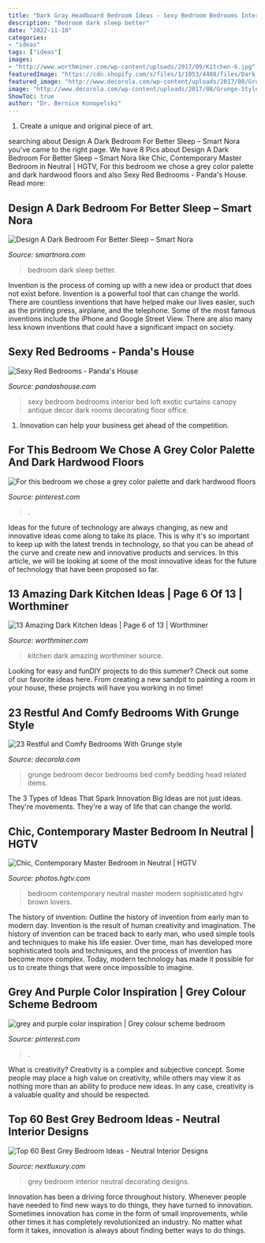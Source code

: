 ```yaml
---
title: "Dark Gray Headboard Bedroom Ideas - Sexy Bedroom Bedrooms Interior Bed Loft Exotic Curtains Canopy Antique Decor Dark Rooms Decorating Floor Office"
description: "Bedroom dark sleep better"
date: "2022-11-10"
categories:
- "ideas"
tags: ["ideas"]
images:
- "http://www.worthminer.com/wp-content/uploads/2017/09/Kitchen-6.jpg"
featuredImage: "https://cdn.shopify.com/s/files/1/1053/4408/files/Dark_Bedroom_Better_Sleep_0d815a55-57bb-49d5-bbc2-5524ee4d3e4c_large.jpg?v=1561649824"
featured_image: "http://www.decorola.com/wp-content/uploads/2017/08/Grunge-Style-bedroom-decor-14.jpg"
image: "http://www.decorola.com/wp-content/uploads/2017/08/Grunge-Style-bedroom-decor-14.jpg"
ShowToc: true
author: "Dr. Bernice Konopelski"
---
```



1. Create a unique and original piece of art.

	

		
searching about Design A Dark Bedroom For Better Sleep – Smart Nora you've came to the right page. We have 8 Pics about Design A Dark Bedroom For Better Sleep – Smart Nora like Chic, Contemporary Master Bedroom in Neutral | HGTV, For this bedroom we chose a grey color palette and dark hardwood floors and also Sexy Red Bedrooms - Panda&#039;s House. Read more:
		
    
## Design A Dark Bedroom For Better Sleep – Smart Nora

<img loading=lazy src="https://cdn.shopify.com/s/files/1/1053/4408/files/Dark_Bedroom_Better_Sleep_0d815a55-57bb-49d5-bbc2-5524ee4d3e4c_large.jpg?v=1561649824" onerror="this.onerror=null;this.src='https://tse4.mm.bing.net/th?id=OIP.KahOvdThExNNvNMVTxJ2xwAAAA&amp;pid=15.1';" alt="Design A Dark Bedroom For Better Sleep – Smart Nora">

_Source: smartnora.com_

>bedroom dark sleep better. 

	

Invention is the process of coming up with a new idea or product that does not exist before. Invention is a powerful tool that can change the world. There are countless inventions that have helped make our lives easier, such as the printing press, airplane, and the telephone. Some of the most famous inventions include the iPhone and Google Street View. There are also many less known inventions that could have a significant impact on society.

    
## Sexy Red Bedrooms - Panda&#039;s House

<img loading=lazy src="http://www.pandashouse.com/wp-content/uploads/2013/04/luxury-red-bedroom.jpg" onerror="this.onerror=null;this.src='https://tse3.mm.bing.net/th?id=OIP.TjHnLSsfLChtZOlaBUxYbwHaJQ&amp;pid=15.1';" alt="Sexy Red Bedrooms - Panda&#039;s House">

_Source: pandashouse.com_

>sexy bedroom bedrooms interior bed loft exotic curtains canopy antique decor dark rooms decorating floor office. 

	

1. Innovation can help your business get ahead of the competition.

    
## For This Bedroom We Chose A Grey Color Palette And Dark Hardwood Floors

<img loading=lazy src="https://i.pinimg.com/736x/c9/43/b8/c943b8fac38409d1add26b9d46ffb400.jpg" onerror="this.onerror=null;this.src='https://tse4.mm.bing.net/th?id=OIP.tKbv6pPwgI_I3Nw4FX5udAHaE0&amp;pid=15.1';" alt="For this bedroom we chose a grey color palette and dark hardwood floors">

_Source: pinterest.com_

>. 

	

Ideas for the future of technology are always changing, as new and innovative ideas come along to take its place. This is why it's so important to keep up with the latest trends in technology, so that you can be ahead of the curve and create new and innovative products and services. In this article, we will be looking at some of the most innovative ideas for the future of technology that have been proposed so far.

    
## 13 Amazing Dark Kitchen Ideas | Page 6 Of 13 | Worthminer

<img loading=lazy src="http://www.worthminer.com/wp-content/uploads/2017/09/Kitchen-6.jpg" onerror="this.onerror=null;this.src='https://tse4.mm.bing.net/th?id=OIP.AaokdA1z0N8QM-lMjZ2j0wHaIj&amp;pid=15.1';" alt="13 Amazing Dark Kitchen Ideas | Page 6 of 13 | Worthminer">

_Source: worthminer.com_

>kitchen dark amazing worthminer source. 

	

Looking for easy and funDIY projects to do this summer? Check out some of our favorite ideas here. From creating a new sandpit to painting a room in your house, these projects will have you working in no time!

    
## 23 Restful And Comfy Bedrooms With Grunge Style

<img loading=lazy src="http://www.decorola.com/wp-content/uploads/2017/08/Grunge-Style-bedroom-decor-14.jpg" onerror="this.onerror=null;this.src='https://tse2.mm.bing.net/th?id=OIP.SBB29c1mm-nfUaVnOANPRAHaLH&amp;pid=15.1';" alt="23 Restful and Comfy Bedrooms With Grunge style">

_Source: decorola.com_

>grunge bedroom decor bedrooms bed comfy bedding head related items. 

	

The 3 Types of Ideas That Spark Innovation
Big Ideas are not just ideas. They're movements. They're a way of life that can change the world.

    
## Chic, Contemporary Master Bedroom In Neutral | HGTV

<img loading=lazy src="https://hgtvhome.sndimg.com/content/dam/images/hgtv/fullset/2016/8/1/0/Brown-Design-Group_Santa-Monica_14.jpg.rend.hgtvcom.616.924.suffix/1470064385533.jpeg" onerror="this.onerror=null;this.src='https://tse1.mm.bing.net/th?id=OIP.o8ZprlWNdOQ2nvA7Db3FFAHaLH&amp;pid=15.1';" alt="Chic, Contemporary Master Bedroom in Neutral | HGTV">

_Source: photos.hgtv.com_

>bedroom contemporary neutral master modern sophisticated hgtv brown lovers. 

	

The history of invention: Outline the history of invention from early man to modern day.
Invention is the result of human creativity and imagination. The history of invention can be traced back to early man, who used simple tools and techniques to make his life easier. Over time, man has developed more sophisticated tools and techniques, and the process of invention has become more complex. Today, modern technology has made it possible for us to create things that were once impossible to imagine.

    
## Grey And Purple Color Inspiration | Grey Colour Scheme Bedroom

<img loading=lazy src="https://i.pinimg.com/736x/df/61/fd/df61fd25f7a30a897cac34d26f21de59.jpg" onerror="this.onerror=null;this.src='https://tse4.mm.bing.net/th?id=OIP.ihIaPKBloR0FMxRQ_YaR6QHaNK&amp;pid=15.1';" alt="grey and purple color inspiration | Grey colour scheme bedroom">

_Source: pinterest.com_

>. 

	

What is creativity?
Creativity is a complex and subjective concept. Some people may place a high value on creativity, while others may view it as nothing more than an ability to produce new ideas. In any case, creativity is a valuable quality and should be respected.

    
## Top 60 Best Grey Bedroom Ideas - Neutral Interior Designs

<img loading=lazy src="http://nextluxury.com/wp-content/uploads/black-and-grey-bedroom-decorating-ideas-1.jpg" onerror="this.onerror=null;this.src='https://tse3.mm.bing.net/th?id=OIP.A7xp_EWRqWRE1XMTZYcl7wAAAA&amp;pid=15.1';" alt="Top 60 Best Grey Bedroom Ideas - Neutral Interior Designs">

_Source: nextluxury.com_

>grey bedroom interior neutral decorating designs. 

	

Innovation has been a driving force throughout history. Whenever people have needed to find new ways to do things, they have turned to innovation. Sometimes innovation has come in the form of small improvements, while other times it has completely revolutionized an industry. No matter what form it takes, innovation is always about finding better ways to do things.

